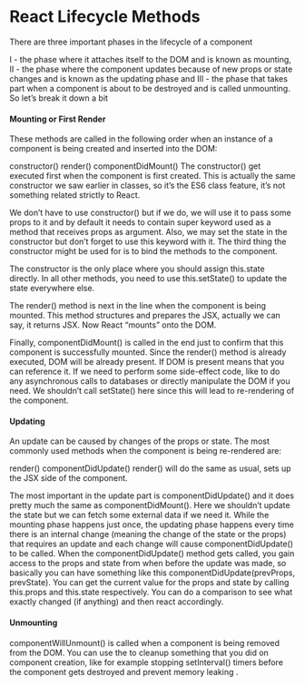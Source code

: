 # React Lifecycle Methods

There are three important phases in the lifecycle of a component

I - the phase where it attaches itself to the DOM and is known as mounting,
II - the phase where the component updates because of new props or state changes and is known as the updating phase and
III - the phase that takes part when a component is about to be destroyed and is called unmounting.
So let’s break it down a bit

#### Mounting or First Render
These methods are called in the following order when an instance of a component is being created and inserted into the DOM:

constructor()
render()
componentDidMount()
The constructor() get executed first when the component is first created. This is actually the same constructor we saw earlier in classes, so it’s the ES6 class feature, it’s not something related strictly to React.

We don’t have to use constructor() but if we do, we will use it to pass some props to it and by default it needs to contain super keyword used as a method that receives props as argument. Also, we may set the state in the constructor but don’t forget to use this keyword with it. The third thing the constructor might be used for is to bind the methods to the component.

The constructor is the only place where you should assign this.state directly. In all other methods, you need to use this.setState() to update the state everywhere else.

The render() method is next in the line when the component is being mounted. This method structures and prepares the JSX,
actually we can say, it returns JSX. Now React “mounts” onto the DOM.

Finally, componentDidMount() is called in the end just to confirm that this component is successfully mounted. Since the render() method is already executed, DOM will be already present. If DOM is present means that you can reference it. If we need to perform some side-effect code, like to do any asynchronous calls to databases or directly manipulate the DOM if you need. We shouldn’t call setState() here since this will lead to re-rendering of the component.

#### Updating
An update can be caused by changes of the props or state. The most commonly used methods when the component is being re-rendered are:

render()
componentDidUpdate()
render() will do the same as usual, sets up the JSX side of the component.

The most important in the update part is componentDidUpdate() and it does pretty much the same as componentDidMount(). Here we shouldn’t update the state but we can fetch some external data if we need it. While the mounting phase happens just once, the updating phase happens every time there is an internal change (meaning the change of the state or the props) that requires an update and each change will cause componentDidUpdate() to be called. When the componentDidUpdate() method gets called, you gain access to the props and state from when before the update was made, so basically you can have something like this componentDidUpdate(prevProps, prevState). You can get the current value for the props and state by calling this.props and this.state respectively. You can do a comparison to see what exactly changed (if anything) and then react accordingly.

#### Unmounting
componentWillUnmount() is called when a component is being removed from the DOM. You can use the to cleanup something that you did on component creation, like for example stopping setInterval() timers before the component gets destroyed and prevent memory leaking .